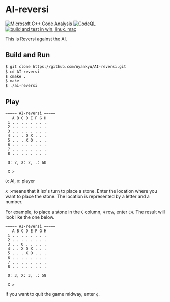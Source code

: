 # AI-reversi

[![Microsoft C++ Code Analysis](https://github.com/nyankyu/AI-reversi/actions/workflows/msvc-analysis.yml/badge.svg)](https://github.com/nyankyu/AI-reversi/actions/workflows/msvc-analysis.yml)
[![CodeQL](https://github.com/nyankyu/AI-reversi/actions/workflows/codeql-analysis.yml/badge.svg)](https://github.com/nyankyu/AI-reversi/actions/workflows/codeql-analysis.yml)
[![build and test in win, linux, mac](https://github.com/nyankyu/AI-reversi/actions/workflows/cmake.yml/badge.svg)](https://github.com/nyankyu/AI-reversi/actions/workflows/cmake.yml)

This is Reversi against the AI.

## Build and Run
```bash
$ git clone https://github.com/nyankyu/AI-reversi.git
$ cd AI-reversi
$ cmake .
$ make
$ ./ai-reversi
```

## Play
```
===== AI-reversi =====
   A B C D E F G H
 1 . . . . . . . .
 2 . . . . . . . .
 3 . . . . . . . .
 4 . . . O X . . .
 5 . . . X O . . .
 6 . . . . . . . .
 7 . . . . . . . .
 8 . . . . . . . .

 O: 2, X: 2, .: 60

 X > 
```
`O`: AI, `X`: player

`X >`means that it is`X`'s turn to place a stone. Enter the location where you want to place the stone. The location is represented by a letter and a number.

For example, to place a stone in the `C` column, `4` row, enter `C4`. The result will look like the one below.
```
===== AI-reversi =====
   A B C D E F G H
 1 . . . . . . . . 
 2 . . . . . . . . 
 3 . . O . . . . . 
 4 . . X O X . . . 
 5 . . . X O . . . 
 6 . . . . . . . . 
 7 . . . . . . . . 
 8 . . . . . . . . 

 O: 3, X: 3, .: 58

 X > 
```

If you want to quit the game midway, enter `q`.


